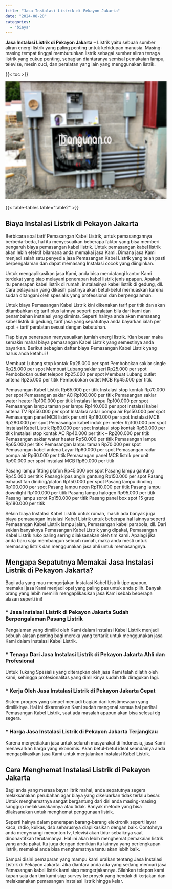 ```yaml
---
title: "Jasa Instalasi Listrik di Pekayon Jakarta"
date: "2024-08-20"
categories: 
  - "biaya"
---
```


**Jasa Instalasi Listrik di Pekayon Jakarta** – Listrik yaitu sebuah sumber aliran energi listrik yang paling penting untuk kehidupan manusia. Masing-masing tempat tinggal membutuhkan listrik sebagai sumber aliran tenaga listrik yang cukup penting, sebagian diantaranya semisal pemakaian lampu, televise, mesin cuci, dan peralatan yang lain yang menggunakan listrik.

{{< toc >}}

![Jasa Instalasi Listrik di Pekayon Jakarta](/images/instalasi-listrik-murah29.png)

{{< table-tables table="table2" >}}

## Biaya Instalasi Listrik di Pekayon Jakarta

Berbicara soal tarif Pemasangan Kabel Listrik, untuk pemasangannya berbeda-beda, hal itu menyesuaikan beberapa faktor yang bisa memberi pengaruh biaya pemasangan kabel listrik. Untuk pemasangan kabel listrik akan lebih efektif bilamana anda memakai jasa Kami. Dimana jasa Kami menjadi salah satu penyedia jasa Pemasangan Kabel Listrik yang telah pasti berpengalaman dan dapat memasang Instalasi cocok yang diinginkan.

Untuk mengaplikasikan jasa Kami, anda bisa mendatangi kantor Kami terdekat yang siap melayani penerapan kabel listrik jenis apapun. Apakah itu penerapan kabel listrik di rumah, instalasinya kabel listrik di gedung, dll. Cara pelayanan yang dikasih pastinya akan betul-betul memuaskan karena sudah ditangani oleh spesialis yang professional dan berpengalaman.

Untuk biaya Pemasangan Kabel Listrik kini dikenakan tarif per titik dan akan ditambahkan dg tarif plus lainnya seperti peralatan bila dari kami dan penambahan instalasi yang diminta. Seperti halnya anda akan memasang kabel listrik di gedung, tarif jasa yang sepatutnya anda bayarkan ialah per spot + tarif peralatan sesuai dengan kebutuhan.

Tiap biaya penerapan menyesuaikan jumlah energi listrik. Kian besar maka semakin mahal biaya pemasangan Kabel Listrik yang semestinya anda bayarkan. Berikut sebagian daftar biaya Pemasangan Kabel Listrik yang harus anda ketahui !

Membuat Lubang stop kontak Rp25.000 per spot Pembobokan saklar single Rp25.000 per spot Membuat Lubang saklar seri Rp25.000 per spot Pembobokan outlet telepon Rp25.000 per spot Membuat Lubang outlet antena Rp25.000 per titik Pembobokan outlet MCB Rp45.000 per titik

Pemasangan Kabel Listrik Rp65.000 per titik Instalasi stop kontak Rp70.000 per spot Pemasangan saklar AC Rp100.000 per titik Pemasangan saklar water heater Rp100.000 per titik Instalasi lampu Rp100.000 per spot Pemasangan lampu taman per lampu Rp140.000 per spot Instalasi kabel antena TV Rp150.000 per spot Instalasi radar pompa air Rp150.000 per spot Pemasangan panel MCB listrik per unit Rp180.000 per spot Instalasi MCB Rp280.000 per spot Pemasangan kabel induk per meter Rp100.000 per spot Instalasi Kabel Listrik Rp60.000 per spot Instalasi stop kontak Rp50.000 per titik Instalasi stop kontak AC Rp40.000 per titik – Rp200.000 per titik Pemasangan saklar water heater Rp50.000 per titik Pemasangan lampu Rp65.000 per titik Pemasangan lampu taman Rp70.000 per spot Pemasangan kabel antena Layar Rp60.000 per spot Pemasangan radar pompa air Rp60.000 per titik Pemasangan panel MCB listrik per unit Rp90.000 per spot Instalasi MCB Rp60.000 per titik

Pasang lampu fitting plafon Rp45.000 per spot Pasang lampu gantung Rp45.000 per titik Pasang kipas angin gantung Rp150.000 per spot Pasang exhaust fan dinding/plafon Rp150.000 per spot Pasang lampu dinding Rp100.000 per spot Pasang lampu neon Rp110.000 per titik Pasang lampu downlight Rp100.000 per titik Pasang lampu halogen Rp95.000 per titik Pasang lampu sorot Rp150.000 per titik Pasang panel box spot 15 grup Rp180.000 per titik

Selain biaya Instalasi Kabel Listrik untuk rumah, masih ada banyak juga biaya pemasangan Instalasi Kabel Listrik untuk beberapa hal lainnya seperti Pemasangan Kabel Listrik lampu jalan, Pemasangan kabel parabola, dll. Dari sekian banyaknya Pemasangan Kabel Listrik yang dipakai, Pemasangan Kabel Listrik ruko paling sering dilaksanakan oleh tim kami. Apalagi jika anda baru saja membangun sebuah rumah, maka anda mesti untuk memasang listrik dan menggunakan jasa ahli untuk memasangnya.

## Mengapa Sepatutnya Memakai Jasa Instalasi Listrik di Pekayon Jakarta?

Bagi ada yang mau mengerjakan Instalasi Kabel Listrik tipe apapun, memakai jasa Kami menjadi opsi yang paling pas untuk anda pilih. Banyak orang yang lebih memilih mengaplikasikan jasa Kami sebab beberapa alasan seperti ini!

### \* Jasa Instalasi Listrik di Pekayon Jakarta Sudah Berpengalaman Pasang Listrik

Pengalaman yang dimiliki oleh Kami dalam Instalasi Kabel Listrik menjadi sebuah alasan penting bagi mereka yang tertarik untuk menggunakan jasa Kami dalam Instalasi Kabel Listrik.

### \* Tenaga Dari Jasa Instalasi Listrik di Pekayon Jakarta Ahli dan Profesional

Untuk Tukang Spesialis yang diterapkan oleh jasa Kami telah dilatih oleh kami, sehingga profesionalitas yang dimilikinya sudah tdk diragukan lagi.

### \* Kerja Oleh Jasa Instalasi Listrik di Pekayon Jakarta Cepat

Sistem progres yang simpel menjadi bagian dari keistimewaan yang dimilikinya. Hal ini dikarenakan Kami sudah mengenal semua hal perihal Pemasangan Kabel Listrik, saat ada masalah apapun akan bisa selesai dg segera.

### \* Harga Jasa Instalasi Listrik di Pekayon Jakarta Terjangkau

Karena menyediakan jasa untuk seluruh masyarakat di Indonesia, jasa Kami menawarkan harga yang ekonomis. Akan betul-betul ideal seandainya anda mengaplikasikan jasa Kami untuk menjalankan Instalasi Kabel Listrik.

## Cara Menghemat Instalasi Listrik di Pekayon Jakarta


Bagi anda yang merasa bayar litrik mahal, anda sepatutnya segera melaksanakan perubahan agar biaya yang dikeluarkan tidak terlalu besar. Untuk menghematnya sangat bergantung dari diri anda masing-masing sanggup melaksanakannya atau tidak. Banyak metode yang bisa dilaksanakan untuk menghemat penggunaan listrik.

Seperti halnya dalam penerapan barang-barang elektronik seperti layar kaca, radio, kulkas, dsb seharusnya diaplikasikan dengan baik. Contohnya anda menyenangi menonton tv, televisi akan tidur sebaiknya saat dinonaktifkan terutamanya. Hal ini akan lebih menghemat pemakaian listrik yang anda pakai. Itu juga dengan demikian itu lainnya yang perlengkapan listrik, memakai anda bisa menghematnya tentu akan lebih baik.

Sampai disini pemaparan yang mampu kami uraikan tentang Jasa Instalasi Listrik di Pekayon Jakarta. Jika diantara anda ada yang sedang mencari jasa Pemasangan kabel listrik kami siap mengerjakannya. Silahkan telepon kami kapan saja dan tim kami siap survey ke proyek yang hendak di kerjakan dan melaksanakan pemasangan instalasi listrik hingga kelar.
